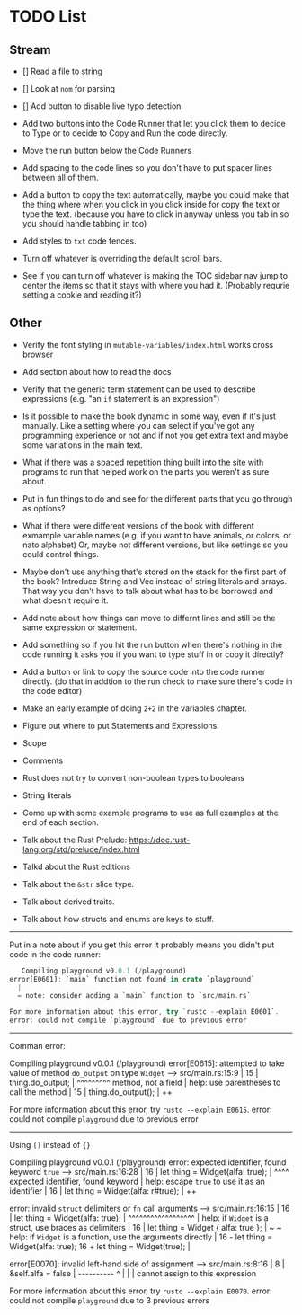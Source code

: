 # TODO List

## Stream

- [] Read a file to string

- [] Look at `nom` for parsing

- [] Add button to disable live typo detection.

- Add two buttons into the Code Runner that let you
  click them to decide to Type or to decide to
  Copy and Run the code directly.

- Move the run button below the Code Runners

- Add spacing to the code lines so you don't have to
  put spacer lines between all of them.

- Add a button to copy the text automatically, maybe
  you could make that the thing where when you click in
  you click inside for copy the text or type the text.
  (because you have to click in anyway unless you tab
  in so you should handle tabbing in too)

- Add styles to `txt` code fences.

- Turn off whatever is overriding the default scroll bars.

- See if you can turn off whatever is making the TOC
  sidebar nav jump to center the items so that it stays
  with where you had it. (Probably requrie setting a cookie
  and reading it?)

## Other

- Verify the font styling in `mutable-variables/index.html` works
  cross browser

- Add section about how to read the docs

- Verify that the generic term statement can be used
  to describe expressions (e.g. "an `if` statement is
  an expression")

- Is it possible to make the book dynamic in some
  way, even if it's just manually. Like a setting where
  you can select if you've got any programming experience
  or not and if not you get extra text and maybe some
  variations in the main text.

- What if there was a spaced repetition thing
  built into the site with programs to run that helped
  work on the parts you weren't as sure about.
- Put in fun things to do and see for the different
  parts that you go through as options?
- What if there were different versions of the book
  with different exmample variable names (e.g. if you
  want to have animals, or colors, or nato alphabet)
  Or, maybe not different versions, but like settings
  so you could control things.
- Maybe don't use anything that's stored on the
  stack for the first part of the book? Introduce
  String and Vec instead of string literals and arrays.
  That way you don't have to talk about what has to
  be borrowed and what doesn't require it.
- Add note about how things can move to differnt lines
  and still be the same expression or statement.
- Add something so if you hit the run button
  when there's nothing in the code running it asks
  you if you want to type stuff in or copy it directly?
- Add a button or link to copy the source code
  into the code runner directly. (do that in addtion to the
  run check to make sure there's code in the code editor)
- Make an early example of doing `2+2`
  in the variables chapter.
- Figure out where to put Statements
  and Expressions.
- Scope
- Comments
- Rust does not try to convert non-boolean types to booleans
- String literals
- Come up with some example programs to use
  as full examples at the end of each section.
- Talk about the Rust Prelude: https://doc.rust-lang.org/std/prelude/index.html
- Talkd about the Rust editions
- Talk about the `&str` slice type.
- Talk about derived traits.
- Talk about how structs and enums are keys to stuff.

---

Put in a note about if you get this error it
probably means you didn't put code in the code runner:

```rust
   Compiling playground v0.0.1 (/playground)
error[E0601]: `main` function not found in crate `playground`
  |
  = note: consider adding a `main` function to `src/main.rs`

For more information about this error, try `rustc --explain E0601`.
error: could not compile `playground` due to previous error
```

---

Comman error:

Compiling playground v0.0.1 (/playground)
error[E0615]: attempted to take value of method `do_output` on type `Widget`
--> src/main.rs:15:9
|
15 | thing.do_output;
| ^^^^^^^^^ method, not a field
|
help: use parentheses to call the method
|
15 | thing.do_output();
| ++

For more information about this error, try `rustc --explain E0615`.
error: could not compile `playground` due to previous error

---

Using `()` instead of `{}`

Compiling playground v0.0.1 (/playground)
error: expected identifier, found keyword `true`
--> src/main.rs:16:28
|
16 | let thing = Widget(alfa: true);
| ^^^^ expected identifier, found keyword
|
help: escape `true` to use it as an identifier
|
16 | let thing = Widget(alfa: r#true);
| ++

error: invalid `struct` delimiters or `fn` call arguments
--> src/main.rs:16:15
|
16 | let thing = Widget(alfa: true);
| ^^^^^^^^^^^^^^^^^^
|
help: if `Widget` is a struct, use braces as delimiters
|
16 | let thing = Widget { alfa: true };
| ~ ~
help: if `Widget` is a function, use the arguments directly
|
16 - let thing = Widget(alfa: true);
16 + let thing = Widget(true);
|

error[E0070]: invalid left-hand side of assignment
--> src/main.rs:8:16
|
8 | &self.alfa = false
| ---------- ^
| |
| cannot assign to this expression

For more information about this error, try `rustc --explain E0070`.
error: could not compile `playground` due to 3 previous errors
